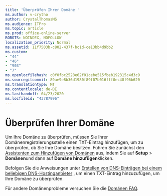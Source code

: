 ```yaml
---
title: 'Überprüfen Ihrer Domäne '
ms.author: v-crytho
author: CrystalThomasMS
ms.audience: ITPro
ms.topic: article
ms.prod: office-online-server
ROBOTS: NOINDEX, NOFOLLOW
localization_priority: Normal
ms.assetid: 11f7503b-c802-437f-bc1d-ce13bb4d9bb2
ms.custom:
- "44"
- "46"
- "903"
- "7"
ms.openlocfilehash: c0f0fbc2528e62f01cebe515fbeb192315c4d3c9
ms.sourcegitcommit: 89ae9e8b36d1980f89f07b016fff0ec48f96b620
ms.translationtype: MT
ms.contentlocale: de-DE
ms.lasthandoff: 04/23/2020
ms.locfileid: "43787996"
---
```

# <a name="how-to-verify-your-domain"></a>Überprüfen Ihrer Domäne

Um Ihre Domäne zu überprüfen, müssen Sie Ihrer Domänenregistrierungsstelle einen TXT-Eintrag hinzufügen, um zu überprüfen, ob Sie Ihre Domäne besitzen. Führen Sie zunächst den [Assistenten zum Hinzufügen von Domänen](https://portal.office.com/adminportal/home#/Domains/Wizard) aus, indem Sie auf **Setup** \> **Domänen**und dann auf **Domäne hinzufügen**klicken.
  
Befolgen Sie die Anweisungen unter [Erstellen von DNS-Einträgen bei einem beliebigen DNS-Hostinganbieter](https://docs.microsoft.com/office365/admin/get-help-with-domains/create-dns-records-at-any-dns-hosting-provider) , um einen TXT-Eintrag hinzuzufügen, um Ihre Domäne zu überprüfen.

Für andere Domänenprobleme versuchen Sie die [Domänen FAQ](https://docs.microsoft.com/microsoft-365/admin/setup/domains-faq).
